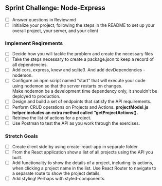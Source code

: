 ## Sprint Challenge: Node-Express
- [ ] Answer questions in Review.md
- [ ] Initialize your project, following the steps in the README to set up your overall project, your server, and your client

### Implement Reqirements
- [ ] Decide how you will tackle the problem and create the necessary files
- [ ] Take the steps necessary to create a package.json to keep a record of all dependencies.
- [ ] Add cors, express, knew and sqlite3.  And add devDependencies - nodemon.
- [ ] Configure an npm script named "start" that will execute your code using nodemon so that the server restarts on changes. Make nodemon be a development time dependency only, it shouldn't be deployed to production.
- [ ] Design and build a set of endpoints that satisfy the API requirements.
- [ ] Perform CRUD operations on Projects and Actions.  **projectModel.js helper includes an extra method called “getProjectActions().**
- [ ] Retrieve the list of actions for a project.
- [ ] Use Postman to test the API as you work through the exercises.

### Stretch Goals
- [ ] Create client side by using create-react-app in separate folder.
- [ ] From the React application show a list of all projects using the API you built.
- [ ] Add functionality to show the details of a project, including its actions, when clicking a project name in the list. Use React Router to navigate to a separate route to show the project details.
- [ ] Add styling! Perhaps with styled-components.
